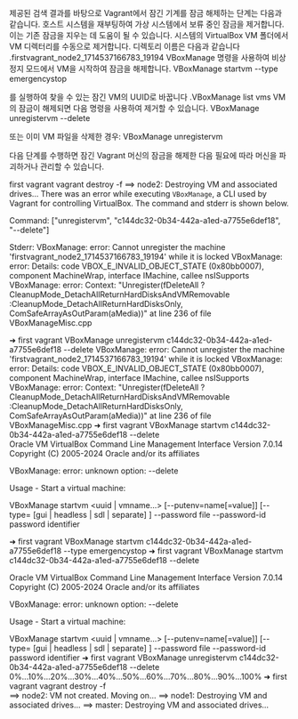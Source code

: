 제공된 검색 결과를 바탕으로 Vagrant에서 잠긴 기계를 잠금 해제하는 단계는 다음과 같습니다.
호스트 시스템을 재부팅하여 가상 시스템에서 보류 중인 잠금을 제거합니다. 이는 기존 잠금을 ​​지우는 데 도움이 될 수 있습니다.
시스템의 VirtualBox VM 폴더에서 VM 디렉터리를 수동으로 제거합니다. 디렉토리 이름은 다음과 같습니다 .firstvagrant_node2_1714537166783_19194
VBoxManage 명령을 사용하여 비상 정지 모드에서 VM을 시작하여 잠금을 해제합니다.
VBoxManage startvm <vm-uuid> --type emergencystop

를 실행하여 찾을 수 있는 잠긴 VM의 UUID로 바꿉니다 .<vm-uuid>VBoxManage list vms
VM의 잠금이 해제되면 다음 명령을 사용하여 제거할 수 있습니다.
VBoxManage unregistervm --delete <vm-uuid>

또는 이미 VM 파일을 삭제한 경우:
VBoxManage unregistervm <vm-uuid>

다음 단계를 수행하면 잠긴 Vagrant 머신의 잠금을 해제한 다음 필요에 따라 머신을 파괴하거나 관리할 수 있습니다.

first vagrant vagrant destroy -f
==> node2: Destroying VM and associated drives...
There was an error while executing `VBoxManage`, a CLI used by Vagrant
for controlling VirtualBox. The command and stderr is shown below.

Command: ["unregistervm", "c144dc32-0b34-442a-a1ed-a7755e6def18", "--delete"]

Stderr: VBoxManage: error: Cannot unregister the machine 'firstvagrant_node2_1714537166783_19194' while it is locked
VBoxManage: error: Details: code VBOX_E_INVALID_OBJECT_STATE (0x80bb0007), component MachineWrap, interface IMachine, callee nsISupports
VBoxManage: error: Context: "Unregister(fDeleteAll ? CleanupMode_DetachAllReturnHardDisksAndVMRemovable :CleanupMode_DetachAllReturnHardDisksOnly, ComSafeArrayAsOutParam(aMedia))" at line 236 of file VBoxManageMisc.cpp

➜ first vagrant VBoxManage unregistervm c144dc32-0b34-442a-a1ed-a7755e6def18 --delete
VBoxManage: error: Cannot unregister the machine 'firstvagrant_node2_1714537166783_19194' while it is locked
VBoxManage: error: Details: code VBOX_E_INVALID_OBJECT_STATE (0x80bb0007), component MachineWrap, interface IMachine, callee nsISupports
VBoxManage: error: Context: "Unregister(fDeleteAll ? CleanupMode_DetachAllReturnHardDisksAndVMRemovable :CleanupMode_DetachAllReturnHardDisksOnly, ComSafeArrayAsOutParam(aMedia))" at line 236 of file VBoxManageMisc.cpp
➜ first vagrant VBoxManage startvm c144dc32-0b34-442a-a1ed-a7755e6def18 --delete  
Oracle VM VirtualBox Command Line Management Interface Version 7.0.14
Copyright (C) 2005-2024 Oracle and/or its affiliates

VBoxManage: error: unknown option: --delete

Usage - Start a virtual machine:

VBoxManage startvm <uuid | vmname...> [--putenv=name[=value]] [--type= [gui | headless | sdl | separate] ] --password file
--password-id password identifier

➜ first vagrant VBoxManage startvm c144dc32-0b34-442a-a1ed-a7755e6def18 --type emergencystop
➜ first vagrant VBoxManage startvm c144dc32-0b34-442a-a1ed-a7755e6def18 --delete

Oracle VM VirtualBox Command Line Management Interface Version 7.0.14
Copyright (C) 2005-2024 Oracle and/or its affiliates

VBoxManage: error: unknown option: --delete

Usage - Start a virtual machine:

VBoxManage startvm <uuid | vmname...> [--putenv=name[=value]] [--type= [gui | headless | sdl | separate] ] --password file
--password-id password identifier
➜ first vagrant VBoxManage unregistervm c144dc32-0b34-442a-a1ed-a7755e6def18 --delete
0%...10%...20%...30%...40%...50%...60%...70%...80%...90%...100%
➜ first vagrant vagrant destroy -f  
==> node2: VM not created. Moving on...
==> node1: Destroying VM and associated drives...
==> master: Destroying VM and associated drives...
